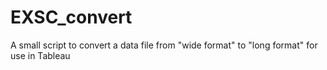 # EXSC_convert
A small script to convert a data file from "wide format" to "long format" for use in Tableau
